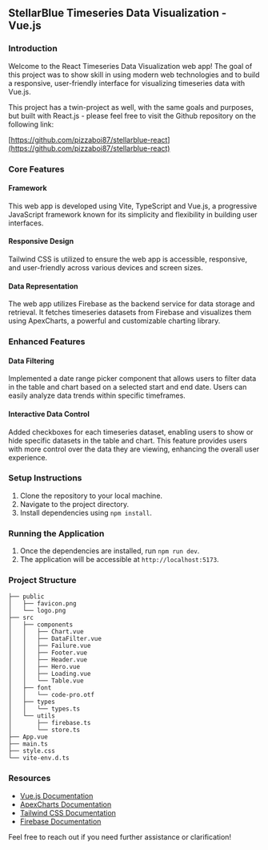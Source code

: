 ## StellarBlue Timeseries Data Visualization - Vue.js

### Introduction

Welcome to the React Timeseries Data Visualization web app! The goal of this project was to show skill in using modern web technologies and to build a responsive, user-friendly interface for visualizing timeseries data with Vue.js.

This project has a twin-project as well, with the same goals and purposes, but built with React.js - please feel free to visit the Github repository on the following link:

[https://github.com/pizzaboi87/stellarblue-react](https://github.com/pizzaboi87/stellarblue-react)

### Core Features

#### Framework

This web app is developed using Vite, TypeScript and Vue.js, a progressive JavaScript framework known for its simplicity and flexibility in building user interfaces.

#### Responsive Design

Tailwind CSS is utilized to ensure the web app is accessible, responsive, and user-friendly across various devices and screen sizes.

#### Data Representation

The web app utilizes Firebase as the backend service for data storage and retrieval. It fetches timeseries datasets from Firebase and visualizes them using ApexCharts, a powerful and customizable charting library.

### Enhanced Features

#### Data Filtering

Implemented a date range picker component that allows users to filter data in the table and chart based on a selected start and end date. Users can easily analyze data trends within specific timeframes.

#### Interactive Data Control

Added checkboxes for each timeseries dataset, enabling users to show or hide specific datasets in the table and chart. This feature provides users with more control over the data they are viewing, enhancing the overall user experience.

### Setup Instructions

1. Clone the repository to your local machine.
2. Navigate to the project directory.
3. Install dependencies using `npm install`.

### Running the Application

1. Once the dependencies are installed, run `npm run dev`.
2. The application will be accessible at `http://localhost:5173`.

### Project Structure

```
├── public
│   ├── favicon.png
│   └── logo.png
├── src
│   ├── components
│   │   ├── Chart.vue
│   │   ├── DataFilter.vue
│   │   ├── Failure.vue
│   │   ├── Footer.vue
│   │   ├── Header.vue
│   │   ├── Hero.vue
│   │   ├── Loading.vue
│   │   └── Table.vue
│   ├── font
│   │   └── code-pro.otf
│   ├── types
│   │   └── types.ts
│   └── utils
│       ├── firebase.ts
│       └── store.ts
├── App.vue
├── main.ts
├── style.css
└── vite-env.d.ts
```

### Resources

- [Vue.js Documentation](https://vuejs.org/)
- [ApexCharts Documentation](https://apexcharts.com/docs/vue-charts/)
- [Tailwind CSS Documentation](https://tailwindcss.com/docs)
- [Firebase Documentation](https://firebase.google.com/docs)

Feel free to reach out if you need further assistance or clarification!

